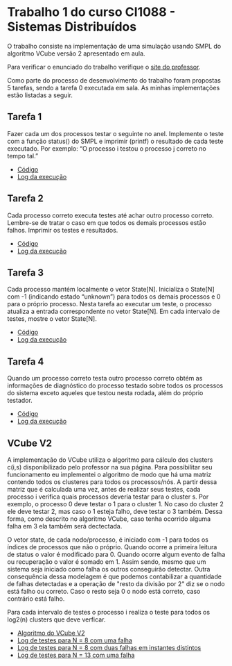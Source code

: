   <h1>Trabalho 1 do curso CI1088 - Sistemas Distribuídos</h1>
  <p>O trabalho consiste na implementação de uma simulação usando SMPL do algoritmo VCube versão 2 apresentado em aula.
  </p>
  <p>
    Para verificar o enunciado do trabalho verifique o <a href="https://www.inf.ufpr.br/elias/sisdis/">site do
      professor</a>.
  </p>
  <p>
    Como parte do processo de desenvolvimento do trabalho foram propostas 5 tarefas, sendo a tarefa 0 executada em sala.
    As minhas implementações estão listadas a seguir.
  </p>

  <h2>Tarefa 1</h2>
  <p>
    Fazer cada um dos processos testar o seguinte no anel. Implemente o teste com a função status() do SMPL e imprimir
    (printf) o resultado de cada teste executado. Por exemplo: “O processo i testou o processo j correto no tempo tal.”
  </p>
  <ul>
    <li><a href="tarefa_1/tempo.c.txt">Código</a></li>
    <li><a href="tarefa_1/saida.txt">Log da execução</a></li>
  </ul>

  <h2>Tarefa 2</h2>
  <p>
    Cada processo correto executa testes até achar outro processo correto. Lembre-se de tratar o caso em que todos os
    demais processos estão falhos. Imprimir os testes e resultados.
  </p>
  <ul>
    <li><a href="tarefa_2/tempo.c.txt">Código</a></li>
    <li><a href="tarefa_2/saida.txt">Log da execução</a></li>
  </ul>

  <h2>Tarefa 3</h2>
  <p>
    Cada processo mantém localmente o vetor State[N].
    Inicializa o State[N] com -1 (indicando estado “unknown”) para todos os demais processos e 0 para o próprio
    processo.
    Nesta tarefa ao executar um teste, o processo atualiza a entrada correspondente no vetor State[N].
    Em cada intervalo de testes, mostre o vetor State[N].
  </p>
  <ul>
    <li><a href="tarefa_3/tempo.c.txt">Código</a></li>
    <li><a href="tarefa_3/saida.txt">Log da execução</a></li>
  </ul>

  <h2>Tarefa 4</h2>
  <p>
    Quando um processo correto testa outro processo correto obtém as informações de diagnóstico do processo testado
    sobre todos os processos do sistema exceto aqueles que testou nesta rodada, além do próprio testador.
  </p>
  <ul>
    <li><a href="tarefa_4/tempo.c.txt">Código</a></li>
    <li><a href="tarefa_4/saida.txt">Log da execução</a></li>
  </ul>


  <h2>VCube V2</h2>
  <p>
    A implementação do VCube utiliza o algoritmo para cálculo dos clusters c(i,s) disponibilizado pelo professor na sua
    página.
    Para possibilitar seu funcionamento eu implementei o algoritmo de modo que há uma matriz contendo todos os clusteres
    para todos os processos/nós.
    A partir dessa matriz que é calculada uma vez, antes de realizar seus testes, cada processo i verifica quais
    processos deveria testar para o cluster s.
    Por exemplo, o processo 0 deve testar o 1 para o cluster 1. No caso do cluster 2 ele deve testar 2, mas caso o 1
    esteja falho, deve testar o 3 também.
    Dessa forma, como descrito no algoritmo VCube, caso tenha ocorrido alguma falha em 3 ela também será dectectada.
  </p>

  <p>
    O vetor state, de cada nodo/processo, é iniciado com -1 para todos os índices de processos que não o próprio.
    Quando ocorre a primeira leitura de status o valor é modificado para 0. Quando ocorre algum evento de falha ou
    recuperação o valor é somado em 1.
    Assim sendo, mesmo que um sistema seja iniciado como falha os outros conseguirão detectar. Outra consequência dessa
    modelagem é que podemos contabilizar
    a quantidade de falhas detectadas e a operação de "resto da divisão por 2" diz se o nodo está falho ou correto. Caso
    o resto seja 0 o nodo está correto, caso contrário está falho.
  </p>
  <p>
    Para cada intervalo de testes o processo i realiza o teste para todos os log2(n) clusters que deve verficar.
  </p>

  <ul>
    <li><a href="trabalho/vcube.c.txt">Algoritmo do VCube V2</a></li>
    <li><a href="trabalho/saida.txt">Log de testes para N = 8 com uma falha</a></li>
    <li><a href="trabalho/saida_2.txt">Log de testes para N = 8 com duas falhas em instantes distintos</a></li>
    <li><a href="trabalho/saida_3.txt">Log de testes para N = 13 com uma falha</a></li>
  </ul>